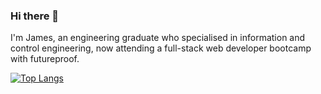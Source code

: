 ### Hi there 👋

I'm James, an engineering graduate who specialised in information and control engineering, now attending a full-stack web developer bootcamp with futureproof.

[![Top Langs](https://github-readme-stats.vercel.app/api/top-langs/?username=JamesWheadon&layout=compact&theme=algolia)](https://github.com/JamesWheadon/github-readme-stats)
<!--
**JamesWheadon/JamesWheadon** is a ✨ _special_ ✨ repository because its `README.md` (this file) appears on your GitHub profile.

Here are some ideas to get you started:

- 🔭 I’m currently working on ...
- 🌱 I’m currently learning ...
- 👯 I’m looking to collaborate on ...
- 🤔 I’m looking for help with ...
- 💬 Ask me about ...
- 📫 How to reach me: ...
- 😄 Pronouns: ...
- ⚡ Fun fact: ...
-->
